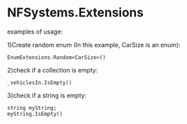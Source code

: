 # NFSystems.Extensions
examples of usage:

1)Create random enum (In this example, CarSize is an enum):
```
EnumExtensions.Random<CarSize>()
```

2)check if a collection is empty:
```
_vehiclesIn.IsEmpty()
```
3)check if a string is empty:
```
string myString;
myString.IsEmpty()
```
